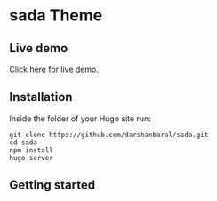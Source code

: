 # sada Theme


## Live demo

[Click here](#) for live demo.

## Installation

Inside the folder of your Hugo site run:

```shell
git clone https://github.com/darshanbaral/sada.git
cd sada
npm install
hugo server
```

## Getting started